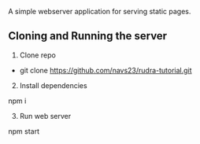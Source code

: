 
A simple webserver application for serving static pages.

## Cloning and Running the server

1) Clone repo

 - git clone https://github.com/navs23/rudra-tutorial.git

2) Install dependencies

npm i

3) Run web server

npm start

